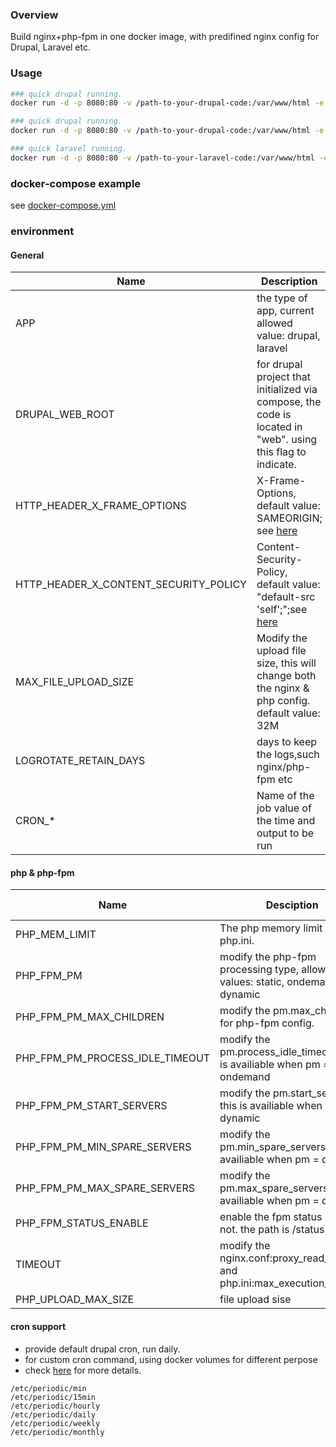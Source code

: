 ### Overview
Build nginx+php-fpm in one docker image, with predifined nginx config for Drupal, Laravel etc.

### Usage
```bash
### quick drupal running.
docker run -d -p 8080:80 -v /path-to-your-drupal-code:/var/www/html -e APP=drupal sparkpos/docker-nginx-php:7.4-alpine

### quick drupal running.
docker run -d -p 8080:80 -v /path-to-your-drupal-code:/var/www/html -e APP=drupal -e DRUPAL_WEB_ROOT=web sparkpos/docker-nginx-php:7.4-alpine

### quick laravel running.
docker run -d -p 8080:80 -v /path-to-your-laravel-code:/var/www/html -e APP=laravel sparkpos/docker-nginx-php:7.4-alpine
```

### docker-compose example
see [docker-compose.yml](https://github.com/sparkpos/docker-nginx-php/blob/master/docker-compose-example.yml)

### environment
#### General
|Name|Description|
|----|-----------|
|APP|the type of app, current allowed value: drupal, laravel|
|DRUPAL_WEB_ROOT|for drupal project that initialized via compose, the code is located in "web". using this flag to indicate.|
|HTTP_HEADER_X_FRAME_OPTIONS|X-Frame-Options, default value: SAMEORIGIN; see [here](https://developer.mozilla.org/zh-CN/docs/Web/HTTP/Headers/X-Frame-Options)|
|HTTP_HEADER_X_CONTENT_SECURITY_POLICY|Content-Security-Policy, default value: "default-src 'self';";see [here](https://developer.mozilla.org/en-US/docs/Web/HTTP/Headers/Content-Security-Policy)|
|MAX_FILE_UPLOAD_SIZE|Modify the upload file size, this will change both the nginx & php config. default value: 32M|
|LOGROTATE_RETAIN_DAYS|days to keep the logs,such nginx/php-fpm etc|30|
|CRON_*| Name of the job value of the time and output to be run |`0 2 * * * drush -r /var/www/html cron`|

#### php & php-fpm
|Name|Desciption|default value|
|----|----------|-------------|
|PHP_MEM_LIMIT|The php memory limit in php.ini. |128M|
|PHP_FPM_PM|modify the php-fpm processing type, allowed values: static, ondemand, dynamic|dynamic|
|PHP_FPM_PM_MAX_CHILDREN|modify the pm.max_children for php-fpm config.|300|
|PHP_FPM_PM_PROCESS_IDLE_TIMEOUT|modify the pm.process_idle_timeout. this is availiable when pm = ondemand||
|PHP_FPM_PM_START_SERVERS|modify the pm.start_servers. this is availiable when pm = dynamic|10|
|PHP_FPM_PM_MIN_SPARE_SERVERS|modify the pm.min_spare_servers. this is availiable when pm = dynamic|10|
|PHP_FPM_PM_MAX_SPARE_SERVERS|modify the pm.max_spare_servers. this is availiable when pm = dynamic|30|
|PHP_FPM_STATUS_ENABLE|enable the fpm status path or not. the path is /status|false|
|TIMEOUT|modify the nginx.conf:proxy_read_timeout and php.ini:max_execution_time|30|
|PHP_UPLOAD_MAX_SIZE|file upload sise|512M|

#### cron support
* provide default drupal cron, run daily.
* for custom cron command, using docker volumes for different perpose
* check [here](https://github.com/sparkpos/docker-nginx-php/blob/master/conf/crontab-root) for more details.
```
/etc/periodic/min
/etc/periodic/15min
/etc/periodic/hourly
/etc/periodic/daily
/etc/periodic/weekly
/etc/periodic/monthly
```
